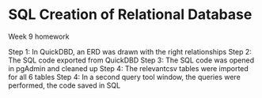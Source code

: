 # SQL Creation of Relational Database
Week 9 homework


Step 1: In QuickDBD, an ERD was drawn with the right relationships
Step 2: The SQL code exported from QuickDBD
Step 3: The SQL code was opened in pgAdmin and cleaned up 
Step 4: The relevantcsv tables were imported for all 6 tables
Step 4: In a second query tool window, the queries were performed, the code saved in SQL


